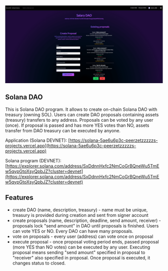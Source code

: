 ![](solana_dao.png)

## Solana DAO
This is Solana DAO program.
It allows to create on-chain Solana DAO with treasury (owning SOL). Users can create DAO proposals containing
assets (treasury) transfers to any address. Proposals can be voted by any user (once).
If proposal is passed and has more YES votes than NO, assets transfer from DAO treasury can be 
executed by anyone.

Application (Solana DEVNET): [https://solana-5ae6u6p3c-peerzetzzzzzs-projects.vercel.app](https://solana-5ae6u6p3c-peerzetzzzzzs-projects.vercel.app)

Solana program (DEVNET): [https://explorer.solana.com/address/SxDdnnHxfc2NmCoGrBQneWu5TmEw5qypGtoXsyQpbJZ?cluster=devnet](https://explorer.solana.com/address/SxDdnnHxfc2NmCoGrBQneWu5TmEw5qypGtoXsyQpbJZ?cluster=devnet)  

## Features
- create DAO (name, description, treasury) - name must be unique, treasury is provided during creation and 
sent from signer account
- create proposals (name, description, deadline, send amount, receiver) - proposals lock "send amount" in DAO until 
proposals is finished. Users can vote YES or NO. Every DAO can have many proposals.
- vote on proposals - every user (address) can vote once on proposal
- execute proposal - once proposal voting period ends, passed proposal (more YES than NO votes) can be executed by any user.
Executing proposal means sending "send amount" specified in proposal to "receiver" also specified in proposal.
Once proposal is executed, it changes status to closed.